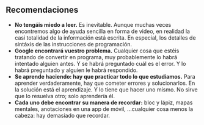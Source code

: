 ## Recomendaciones
- **No tengáis miedo a leer.** Es inevitable. Aunque muchas veces encontremos algo de ayuda sencilla en forma de video, en realidad la casi totalidad de la información está escrita. En especial, los detalles de sintáxis de las instrucciones de programación.
- **Google encontrará vuestro problema.** Cualquier cosa que estéis tratando de convertir en programa, muy probablemente lo habrá intentado alguien antes. Y se habrá preguntado cuál es el error. Y lo habrá preguntado y alguien le habrá respondido.
- **Se aprende haciendo: hay que practicar todo lo que estudiamos.** Para aprender verdaderamente, hay que cometer errores y solucionarlos. En la solución está el aprendizaje. Y lo tiene que hacer uno mismo. No sirve que lo resuelva otro; solo aprendería él.
- **Cada uno debe encontrar su manera de recordar:** bloc y lápiz, mapas mentales, anotaciones en una app de móvil, ...cualquier cosa menos la cabeza: hay demasiado que recordar.
